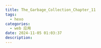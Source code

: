 ```yaml
---
title: The_Garbage_Collection_Chapter_11
tags:
  - hexo
categories:
  - web 应用
date: 2024-11-05 01:03:37
description:
---
```


 <!-- more -->

